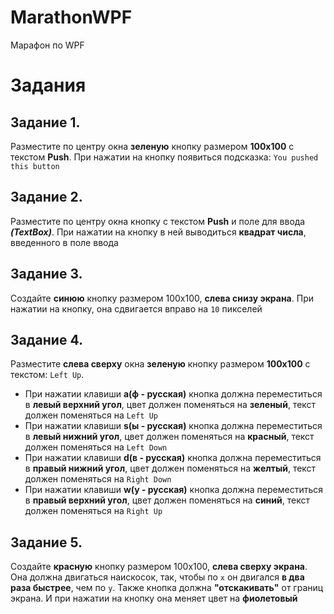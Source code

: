 # MarathonWPF
 Марафон по WPF

 # Задания

 ## Задание 1.
 Разместите по центру окна **зеленую** кнопку размером **100x100** с текстом **Push**. При нажатии на кнопку появиться подсказка: `You pushed this button`

 ## Задание 2.
 Разместите по центру окна кнопку с текстом **Push** и поле для ввода ***(TextBox)***. При нажатии на кнопку в ней выводиться **квадрат числа**, введенного в поле ввода

 ## Задание 3.
 Создайте **синюю** кнопку размером 100x100, **слева снизу экрана**. При нажатии на кнопку, она сдвигается вправо на `10` пикселей

 ## Задание 4.
 Разместите **слева сверху** окна **зеленую** кнопку размером **100x100** с текстом: `Left Up`.
 - При нажатии клавиши **a(ф - русская)** кнопка должна переместиться в **левый верхний угол**, цвет должен поменяться на **зеленый**, текст должен поменяться на `Left Up`
 - При нажатии клавиши **s(ы - русская)** кнопка должна переместиться в **левый нижний угол**, цвет должен поменяться на **красный**, текст должен поменяться на `Left Down`
 - При нажатии клавиши **d(в - русская)** кнопка должна переместиться в **правый нижний угол**, цвет должен поменяться на **желтый**, текст должен поменяться на `Right Down`
 - При нажатии клавиши **w(у - русская)** кнопка должна переместиться в **правый верхний угол**, цвет должен поменяться на **синий**, текст должен поменяться на `Right Up`

 ## Задание 5.
 Создайте **красную** кнопку размером 100x100, **слева сверху экрана**. Она должна двигаться наискосок, так, чтобы по `x` он двигался **в два раза быстрее**, чем по `y`. Также кнопка должна **"отскакивать"** от границ экрана. И при нажатии на кнопку она меняет цвет на **фиолетовый**
